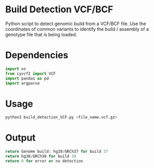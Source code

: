# Build Detection VCF/BCF

Python script to detect genomic build from a VCF/BCF file. 
Use the coordinates of common variants to identify the build / assembly of a genotype file that is being loaded.

# Dependencies 
```python
import os 
from cyvcf2 import VCF
import pandas as pd
import argparse
```

# Usage

```python
python3 build_detection_VCF.py <file_name.vcf.gz>
```

# Output

```python
return Genome build: hg19/GRCh37 for build 37
return hg38/GRCh38 for build 38
return 0 for error or no detection
```
